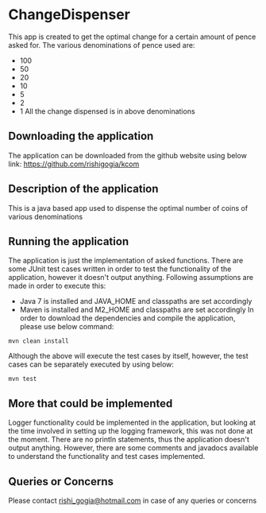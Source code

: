 # ChangeDispenser
This app is created to get the optimal change for a certain amount of pence asked for. The various denominations of
pence used are:
* 100
* 50
* 20
* 10
* 5
* 2
* 1
All the change dispensed is in above denominations

## Downloading the application
The application can be downloaded from the github website using below link:
https://github.com/rishigogia/kcom

## Description of the application
This is a java based app used to dispense the optimal number of coins of various denominations

## Running the application
The application is just the implementation of asked functions. There are some JUnit test cases written in order to test
the functionality of the application, however it doesn't output anything.
Following assumptions are made in order to execute this:
* Java 7 is installed and JAVA_HOME and classpaths are set accordingly
* Maven is installed and M2_HOME and classpaths are set accordingly
In order to download the dependencies and compile the application, please use below command:
```
mvn clean install
```
Although the above will execute the test cases by itself, however, the test cases can be separately executed by using
below:
```
mvn test
```

## More that could be implemented
Logger functionality could be implemented in the application, but looking at the time involved in setting up the logging
framework, this was not done at the moment. There are no println statements, thus the application doesn't output anything.
However, there are some comments and javadocs available to understand the functionality and test cases implemented.

## Queries or Concerns
Please contact rishi_gogia@hotmail.com in case of any queries or concerns
